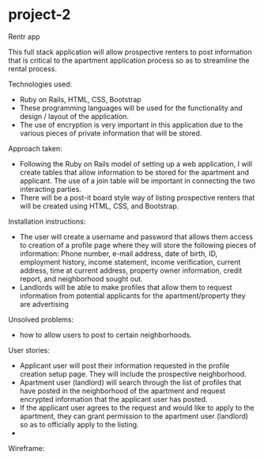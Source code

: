 # project-2

Rentr app

This full stack application will allow prospective renters to post information that is critical to the apartment application process so as to streamline the rental process.


Technologies used: 
 - Ruby on Rails, HTML, CSS, Bootstrap
 - These programming languages will be used for the functionality and design / layout of the application.
 - The use of encryption is very important in this application due to the various pieces of private information that will be stored.
                  

Approach taken: 
- Following the Ruby on Rails model of setting up a web application, I will create tables that allow information to be stored for the apartment and applicant. The use of a join table will be important in connecting the two interacting parties. 
- There will be a post-it board style way of listing prospective renters that will be created using HTML, CSS, and Bootstrap.

Installation instructions:
- The user will create a username and password that allows them access to creation of a profile page where they will store the following pieces of information: Phone number, e-mail address, date of birth, ID, employment history, income statement, income verification, current address, time at current address, property owner information, credit report, and neighborhood sought out.
- Landlords will be able to make profiles that allow them to request information from potential applicants for the apartment/property they are advertising

Unsolved problems:
- how to allow users to post to certain neighborhoods.


User stories: 
- Applicant user will post their information requested in the profile creation setup page. They will include the prospective neighborhood.
- Apartment user (landlord) will search through the list of profiles that have posted in the neighborhood of the apartment and request encrypted information that the applicant user has posted. 
- If the applicant user agrees to the request and would like to apply to the apartment, they can grant permission to the apartment user (landlord) so as to officially apply to the listing. 
- 

Wireframe:


